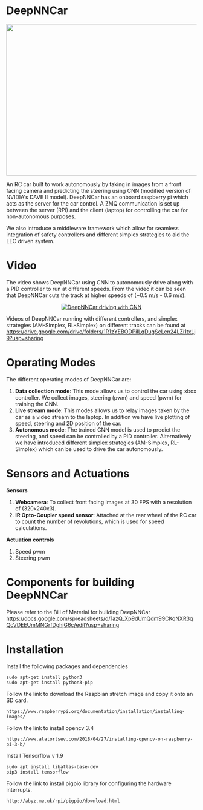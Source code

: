 # DeepNNCar

<p align="center">
   <img src="https://github.com/scope-lab-vu/deep-nn-car/blob/master/images/car.png" align="center" width="600" height="400">
</p>

An RC car built to work autonomously by taking in images from a front facing camera and predicting the steering using CNN (modified version of NVIDIA's DAVE II model). DeepNNCar has an onboard raspberry pi which acts as the server for the car control. A ZMQ communication is set up between the server (RPi) and the client (laptop) for controlling the car for non-autonomous purposes. 

We also introduce a middleware framework which allow for seamless integration of safety controllers and different
simplex strategies to aid the LEC driven system. 

# Video

The video shows DeepNNCar using CNN to autonomously drive along with a PID controller to run at different speeds. From the video it can be seen that DeepNNCar cuts the track at higher speeds of (~0.5 m/s - 0.6 m/s).

<div align="center">
  <a href="https://youtu.be/t85WKP4ReVk"><img src="https://github.com/scope-lab-vu/deep-nn-car/blob/master/images/track1a.png" alt="DeepNNCar driving with CNN"></a>
</div>

Videos of DeepNNCar running with different controllers, and simplex strategies (AM-Simplex, RL-Simplex) on different tracks can be found at https://drive.google.com/drive/folders/1R1zYEBODPiILqDugScLen24LZi1txLj9?usp=sharing 

# Operating Modes

The different operating modes of DeepNNCar are:
1) **Data collection mode**: This mode allows us to control the car using xbox controller. We collect images, steering (pwm) and speed (pwm) for training the CNN.
2) **Live stream mode**: This modes allows us to relay images taken by the car as a video stream to the laptop. In addition we have live plotting of speed, steering and 2D position of the car.
3) **Autonomous mode**: The trained CNN model is used to predict the steering, and speed can be controlled by a PID controller. Alternatively we have introduced different simplex strategies (AM-Simplex, RL-Simplex) which can be used to drive the car autonomously.

# Sensors and Actuations

**Sensors**

1) **Webcamera**: To collect front facing images at 30 FPS with a resolution of (320x240x3).
2) **IR Opto-Coupler speed sensor**: Attached at the rear wheel of the RC car to count the number of revolutions, which is used for speed calculations. 

**Actuation controls**

1) Speed pwm
2) Steering pwm

# Components for building DeepNNCar

Please refer to the Bill of Material for building DeepNNCar  https://docs.google.com/spreadsheets/d/1azQ_Xp9dUmQdm99CKqNXR3qQcVDEEUmMNGrfDghjG6c/edit?usp=sharing

# Installation

Install the following packages and dependencies

```
sudo apt-get install python3
sudo apt-get install python3-pip
```

Follow the link to download the Raspbian stretch image and copy it onto an SD card.

```https://www.raspberrypi.org/documentation/installation/installing-images/```

Follow the link to install opencv 3.4 
```
https://www.alatortsev.com/2018/04/27/installing-opencv-on-raspberry-pi-3-b/
```

Install Tensorflow v 1.9
```
sudo apt install libatlas-base-dev
pip3 install tensorflow
```
Follow the link to install pigpio library for configuring the hardware interrupts.
```
http://abyz.me.uk/rpi/pigpio/download.html
```

